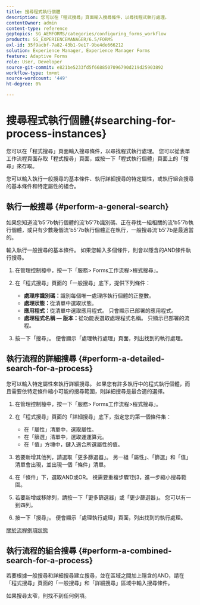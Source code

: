 ```yaml
---
title: 搜尋程式執行個體
description: 您可以在「程式搜尋」頁面輸入搜尋條件，以尋找程式執行處理。
contentOwner: admin
content-type: reference
geptopics: SG_AEMFORMS/categories/configuring_forms_workflow
products: SG_EXPERIENCEMANAGER/6.5/FORMS
exl-id: 35f9acbf-7a82-43b1-9e17-9be4de666212
solution: Experience Manager, Experience Manager Forms
feature: Adaptive Forms
role: User, Developer
source-git-commit: e821be5233fd5f6688507096790d219d25903892
workflow-type: tm+mt
source-wordcount: '449'
ht-degree: 0%

---
```


# 搜尋程式執行個體{#searching-for-process-instances}

您可以在「程式搜尋」頁面輸入搜尋條件，以尋找程式執行處理。 您可以從表單工作流程頁面存取「程式搜尋」頁面，或按一下「程式執行個體」頁面上的「搜尋」來存取。

您可以輸入執行一般搜尋的基本條件、執行詳細搜尋的特定屬性，或執行組合搜尋的基本條件和特定屬性的組合。

## 執行一般搜尋 {#perform-a-general-search}

如果您知道流&#39;b5&#39;7b執行個體的流&#39;b5&#39;7b識別碼、正在尋找一組相關的流&#39;b5&#39;7b執行個體，或只有少數幾個流&#39;b5&#39;7b執行個體正在執行，一般搜尋流&#39;b5&#39;7b是最適當的。

輸入執行一般搜尋的基本條件。 如果您輸入多個條件，則會以隱含的AND條件執行搜尋。

1. 在管理控制檯中，按一下「服務> Forms工作流程>程式搜尋」。
1. 在「程式搜尋」頁面的「一般搜尋」底下，提供下列條件：

   * **處理序識別碼：**&#x200B;識別每個唯一處理序執行個體的正整數。
   * **處理狀態：**&#x200B;從清單中選取狀態。
   * **應用程式：**&#x200B;從清單中選取應用程式。 只會顯示已部署的應用程式。
   * **處理程式名稱 — 版本：**&#x200B;從功能表選取處理程式名稱。 只顯示已部署的流程。

1. 按一下「搜尋」。 便會顯示「處理執行處理」頁面，列出找到的執行處理。

## 執行流程的詳細搜尋 {#perform-a-detailed-search-for-a-process}

您可以輸入特定屬性來執行詳細搜尋。 如果您有許多執行中的程式執行個體，而且需要依特定條件縮小可能的搜尋範圍，則詳細搜尋是最合適的選擇。

1. 在管理控制檯中，按一下「服務> Forms工作流程>程式搜尋」。
1. 在「程式搜尋」頁面的「詳細搜尋」底下，指定您的第一個條件集：

   * 在「屬性」清單中，選取屬性。
   * 在「篩選」清單中，選取運運算元。
   * 在「值」方塊中，鍵入適合所選屬性的值。

1. 若要新增其他列，請選取「更多篩選器」。 另一組「屬性」、「篩選」和「值」清單會出現，並出現一個「條件」清單。
1. 在「條件」下，選取AND或OR。 視需要重複步驟1到3，進一步縮小搜尋範圍。
1. 若要新增或移除列，請按一下「更多篩選器」或「更少篩選器」。 您可以有一到四列。
1. 按一下「搜尋」。 便會顯示「處理執行處理」頁面，列出找到的執行處理。

[關於流程例項狀態](/help/forms/using/admin-help/processes.md#about-process-instance-statuses)

## 執行流程的組合搜尋 {#perform-a-combined-search-for-a-process}

若要根據一般搜尋和詳細搜尋建立搜尋，並在區域之間加上隱含的AND，請在「程式搜尋」頁面的「一般搜尋」和「詳細搜尋」區域中輸入搜尋條件。

如果搜尋太窄，則找不到任何例項。
